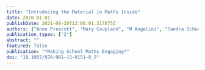 ```yaml
---
title: "Introducing the Material in Maths Inside"
date: 2020-01-01
publishDate: 2021-08-20T12:06:01.317875Z
authors: ["Anne Prescott", "Mary Coupland", "M Angelini", "Sandra Schuck"]
publication_types: ["2"]
abstract: ""
featured: false
publication: "*Making School Maths Engaging*"
doi: "10.1007/978-981-15-9151-8_5"
---
```


